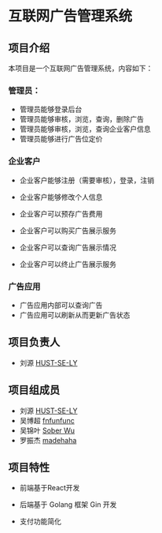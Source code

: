 # 互联网广告管理系统

## 项目介绍

本项目是一个互联网广告管理系统，内容如下：

### 管理员：

- 管理员能够登录后台
- 管理员能够审核，浏览，查询，删除广告
- 管理员能够审核，浏览，查询企业客户信息
- 管理员能够进行广告位定价

### 企业客户

- 企业客户能够注册（需要审核），登录，注销
- 企业客户能够修改个人信息
- 企业客户可以预存广告费用

- 企业客户可以购买广告展示服务
- 企业客户可以查询广告展示情况
- 企业客户可以终止广告展示服务

### 广告应用

- 广告应用内部可以查询广告
- 广告应用可以刷新从而更新广告状态



## 项目负责人

- 刘源	[HUST-SE-LY](https://github.com/HUST-SE-LY)



## 项目组成员

- 刘源	[HUST-SE-LY](https://github.com/HUST-SE-LY)
- 吴博超 [fnfunfunc](https://github.com/fnfunfunc)
- 吴锦叶 [Sober Wu](https://github.com/Sober7135)
- 罗振杰 [madehaha](https://github.com/madehaha)


## 项目特性

- 前端基于React开发
- 后端基于 Golang 框架 Gin 开发

- 支付功能简化
